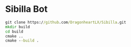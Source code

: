 # Sibilla Bot

```cmd
git clone https://github.com/DragonheartLX/Sibilla.git
mkdir build
cd build
cmake ..
cmake --build .
```

